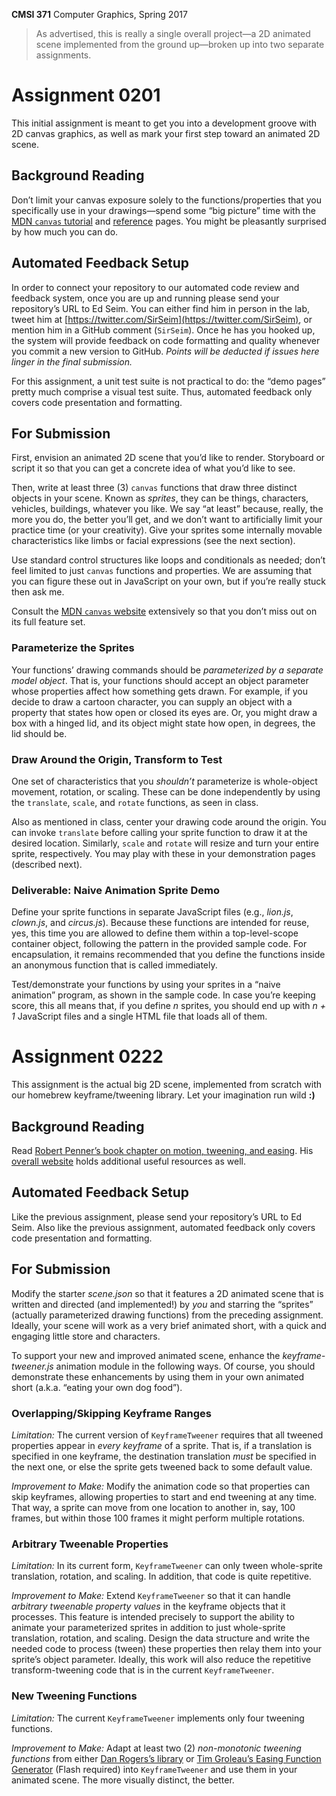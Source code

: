 **CMSI 371** Computer Graphics, Spring 2017

> As advertised, this is really a single overall project—a 2D animated scene implemented from the ground up—broken up into two separate assignments.

# Assignment 0201
This initial assignment is meant to get you into a development groove with 2D canvas graphics, as well as mark your first step toward an animated 2D scene.

## Background Reading
Don’t limit your canvas exposure solely to the functions/properties that you specifically use in your drawings—spend some “big picture” time with the [MDN `canvas` tutorial](https://developer.mozilla.org/en-US/docs/Web/API/Canvas_API/Tutorial) and [reference](https://developer.mozilla.org/en-US/docs/Web/API/Canvas_API#Reference) pages. You might be pleasantly surprised by how much you can do.

## Automated Feedback Setup
In order to connect your repository to our automated code review and feedback system, once you are up and running please send your repository’s URL to Ed Seim. You can either find him in person in the lab, tweet him at [https://twitter.com/SirSeim](https://twitter.com/SirSeim), or mention him in a GitHub comment (`SirSeim`). Once he has you hooked up, the system will provide feedback on code formatting and quality whenever you commit a new version to GitHub. _Points will be deducted if issues here linger in the final submission._

For this assignment, a unit test suite is not practical to do: the “demo pages” pretty much comprise a visual test suite. Thus, automated feedback only covers code presentation and formatting.

## For Submission
First, envision an animated 2D scene that you’d like to render. Storyboard or script it so that you can get a concrete idea of what you’d like to see.

Then, write at least three (3) `canvas` functions that draw three distinct objects in your scene. Known as _sprites_, they can be things, characters, vehicles, buildings, whatever you like. We say “at least” because, really, the more you do, the better you’ll get, and we don’t want to artificially limit your practice time (or your creativity). Give your sprites some internally movable characteristics like limbs or facial expressions (see the next section).

Use standard control structures like loops and conditionals as needed; don’t feel limited to just `canvas` functions and properties. We are assuming that you can figure these out in JavaScript on your own, but if you’re really stuck then ask me.

Consult the [MDN `canvas` website](https://developer.mozilla.org/en-US/docs/Web/API/Canvas_API) extensively so that you don’t miss out on its full feature set.

### Parameterize the Sprites
Your functions’ drawing commands should be _parameterized by a separate model object_. That is, your functions should accept an object parameter whose properties affect how something gets drawn. For example, if you decide to draw a cartoon character, you can supply an object with a property that states how open or closed its eyes are. Or, you might draw a box with a hinged lid, and its object might state how open, in degrees, the lid should be.

### Draw Around the Origin, Transform to Test
One set of characteristics that you _shouldn’t_ parameterize is whole-object movement, rotation, or scaling. These can be done independently by using the `translate`, `scale`, and `rotate` functions, as seen in class.

Also as mentioned in class, center your drawing code around the origin. You can invoke `translate` before calling your sprite function to draw it at the desired location. Similarly, `scale` and `rotate` will resize and turn your entire sprite, respectively. You may play with these in your demonstration pages (described next).

### Deliverable: Naive Animation Sprite Demo
Define your sprite functions in separate JavaScript files (e.g., _lion.js_, _clown.js_, and _circus.js_). Because these functions are intended for reuse, yes, this time you are allowed to define them within a top-level-scope container object, following the pattern in the provided sample code. For encapsulation, it remains recommended that you define the functions inside an anonymous function that is called immediately.

Test/demonstrate your functions by using your sprites in a “naive animation” program, as shown in the sample code. In case you’re keeping score, this all means that, if you define _n_ sprites, you should end up with _n + 1_ JavaScript files and a single HTML file that loads all of them.


# Assignment 0222
This assignment is the actual big 2D scene, implemented from scratch with our homebrew keyframe/tweening library. Let your imagination run wild **:)**

## Background Reading
Read [Robert Penner’s book chapter on motion, tweening, and easing](http://robertpenner.com/easing/penner_chapter7_tweening.pdf). His [overall website](http://robertpenner.com/easing/) holds additional useful resources as well.

## Automated Feedback Setup
Like the previous assignment, please send your repository’s URL to Ed Seim. Also like the previous assignment, automated feedback only covers code presentation and formatting.

## For Submission
Modify the starter _scene.json_ so that it features a 2D animated scene that is written and directed (and implemented!) by _you_ and starring the “sprites” (actually parameterized drawing functions) from the preceding assignment. Ideally, your scene will work as a very brief animated short, with a quick and engaging little store and characters.

To support your new and improved animated scene, enhance the _keyframe-tweener.js_ animation module in the following ways. Of course, you should demonstrate these enhancements by using them in your own animated short (a.k.a. “eating your own dog food”).

### Overlapping/Skipping Keyframe Ranges
_Limitation:_ The current version of `KeyframeTweener` requires that all tweened properties appear in _every keyframe_ of a sprite. That is, if a translation is specified in one keyframe, the destination translation _must_ be specified in the next one, or else the sprite gets tweened back to some default value.

_Improvement to Make:_ Modify the animation code so that properties can skip keyframes, allowing properties to start and end tweening at any time. That way, a sprite can move from one location to another in, say, 100 frames, but within those 100 frames it might perform multiple rotations.

### Arbitrary Tweenable Properties
_Limitation:_ In its current form, `KeyframeTweener` can only tween whole-sprite translation, rotation, and scaling. In addition, that code is quite repetitive.

_Improvement to Make:_ Extend `KeyframeTweener` so that it can handle _arbitrary tweenable property values_ in the keyframe objects that it processes. This feature is intended precisely to support the ability to animate your parameterized sprites in addition to just whole-sprite translation, rotation, and scaling. Design the data structure and write the needed code to process (tween) these properties then relay them into your sprite’s object parameter. Ideally, this work will also reduce the repetitive transform-tweening code that is in the current `KeyframeTweener`.

### New Tweening Functions
_Limitation:_ The current `KeyframeTweener` implements only four tweening functions.

_Improvement to Make:_ Adapt at least two (2) _non-monotonic tweening functions_ from either [Dan Rogers’s library](https://github.com/danro/jquery-easing/blob/master/jquery.easing.js) or [Tim Groleau’s Easing Function Generator](http://www.timotheegroleau.com/Flash/experiments/easing_function_generator.htm) (Flash required) into `KeyframeTweener`  and use them in your animated scene. The more visually distinct, the better.
